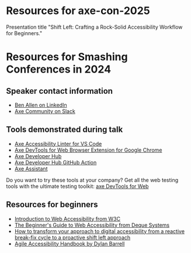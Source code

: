 # Resources for axe-con-2025

Presentation title "Shift Left: Crafting a Rock-Solid Accessibility Workflow for Beginners."

# Resources for Smashing Conferences in 2024

## Speaker contact information

* [Ben Allen on LinkedIn](https://www.linkedin.com/in/benallen81/)
* [Axe Community on Slack](https://accessibility.deque.com/axe-community)

## Tools demonstrated during talk

* [Axe Accessibility Linter for VS Code](https://marketplace.visualstudio.com/items?itemName=deque-systems.vscode-axe-linter)
* [Axe DevTools for Web Browser Extension for Google Chrome](https://chromewebstore.google.com/detail/axe-devtools-web-accessib/lhdoppojpmngadmnindnejefpokejbdd?pli=1)
* [Axe Developer Hub](https://www.deque.com/axe/developer-hub/)
* [Axe Developer Hub GitHub Action](https://docs.deque.com/developer-hub/2/en/dh-github-action)
* [Axe Assistant](https://dequeuniversity.com/introducing-axe-assistant)

Do you want to try these tools at your company? Get all the web testing tools with the ultimate testing toolkit: [axe DevTools for Web](https://www.deque.com/axe/devtools/web-accessibility/)

## Resources for beginners

* [Introduction to Web Accessibility from W3C](https://www.w3.org/WAI/fundamentals/accessibility-intro/)
* [The Beginner's Guide to Web Accessibility from Deque Systems](https://www.deque.com/web-accessibility-beginners-guide/)
* [How to transform your approach to digital accessibility from a reactive break-fix cycle to a proactive shift left approach](https://www.deque.com/blog/transform-digital-accessibility-from-a-reactive-break-fix-to-a-proactive-shift-left/)
* [Agile Accessibility Handbook by Dylan Barrell](https://accessibility.deque.com/agile-accessibility-handbook)
